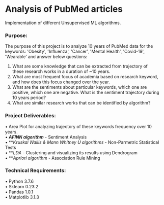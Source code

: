 # Analysis of PubMed articles    
Implementation of different Unsupervised ML algorithms.    
  
### Purpose:
The purpose of this project is to analyze 10 years of PubMed data for the keywords: 'Obesity', 'Influenza', 'Cancer', 'Mental Health', 'Covid-19', 'Wearable' and answer below questions:  
1. What are some knowledge that can be extracted from trajectory of these research works in a duration of ~10 years.  
2. What are most frequent focus of academia based on research keyword, and how does this focus changed over the year.  
3. What are the sentiments about particular keywords, which one are positive, which one are negative. What is the sentiment trajectory during 10 years period?  
4. What are similar research works that can be identified by algorithm?  

  
### Project Deliverables:   
 • Area Plot for analyzing trajectory of these keywords frequency over 10 years.  
 • ***AFINN algorithm*** - Sentiment Analysis  
 • ***Kruskal Wallis & Mann Whitney U algorithms* - Non-Parmetric Statistical Tests    
 • ***LDA* - Clustering and visualizing its results using Dendrogram  
 • ***Apriori algorithm* - Association Rule Mining     
  
### Technical Requirements:  
•	Python 3.7.6  
•	Sklearn 0.23.2  
•	Pandas 1.0.1  
•	Matplotlib 3.1.3  

